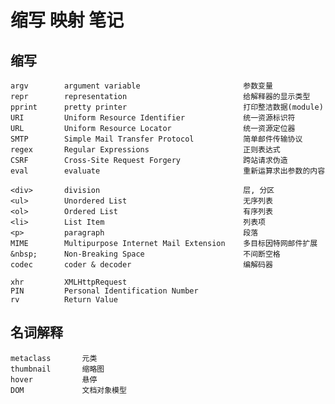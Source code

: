 缩写 映射 笔记
=============

## 缩写

    argv        argument variable                       参数变量
    repr        representation                          给解释器的显示类型
    pprint      pretty printer                          打印整洁数据(module)
    URI         Uniform Resource Identifier             统一资源标识符
    URL         Uniform Resource Locator                统一资源定位器
    SMTP        Simple Mail Transfer Protocol           简单邮件传输协议
    regex       Regular Expressions                     正则表达式
    CSRF        Cross-Site Request Forgery              跨站请求伪造
    eval        evaluate                                重新运算求出参数的内容

    <div>       division                                层, 分区
    <ul>        Unordered List                          无序列表
    <ol>        Ordered List                            有序列表
    <li>        List Item                               列表项
    <p>         paragraph                               段落
    MIME        Multipurpose Internet Mail Extension    多目标因特网邮件扩展
    &nbsp;      Non-Breaking Space                      不间断空格
    codec       coder & decoder                         编解码器

    xhr         XMLHttpRequest
    PIN         Personal Identification Number
    rv          Return Value

## 名词解释

    metaclass       元类
    thumbnail       缩略图
    hover           悬停
    DOM             文档对象模型
